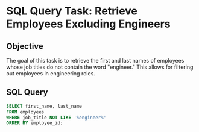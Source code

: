 # SQL Query Task: Retrieve Employees Excluding Engineers

## Objective
The goal of this task is to retrieve the first and last names of employees whose job titles do not contain the word "engineer." This allows for filtering out employees in engineering roles.

## SQL Query

```sql
SELECT first_name, last_name
FROM employees
WHERE job_title NOT LIKE '%engineer%'
ORDER BY employee_id;
